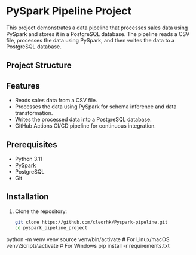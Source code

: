 # PySpark Pipeline Project

This project demonstrates a data pipeline that processes sales data using PySpark and stores it in a PostgreSQL database. The pipeline reads a CSV file, processes the data using PySpark, and then writes the data to a PostgreSQL database.

## Project Structure

## Features

- Reads sales data from a CSV file.
- Processes the data using PySpark for schema inference and data transformation.
- Writes the processed data into a PostgreSQL database.
- GitHub Actions CI/CD pipeline for continuous integration.

## Prerequisites

- Python 3.11
- [PySpark](https://spark.apache.org/downloads.html)
- PostgreSQL
- Git

## Installation

1. Clone the repository:

   ```bash
   git clone https://github.com/cleorhk/Pyspark-pipeline.git
   cd pyspark_pipeline_project
python -m venv venv
source venv/bin/activate   # For Linux/macOS
venv\Scripts\activate      # For Windows
pip install -r requirements.txt
